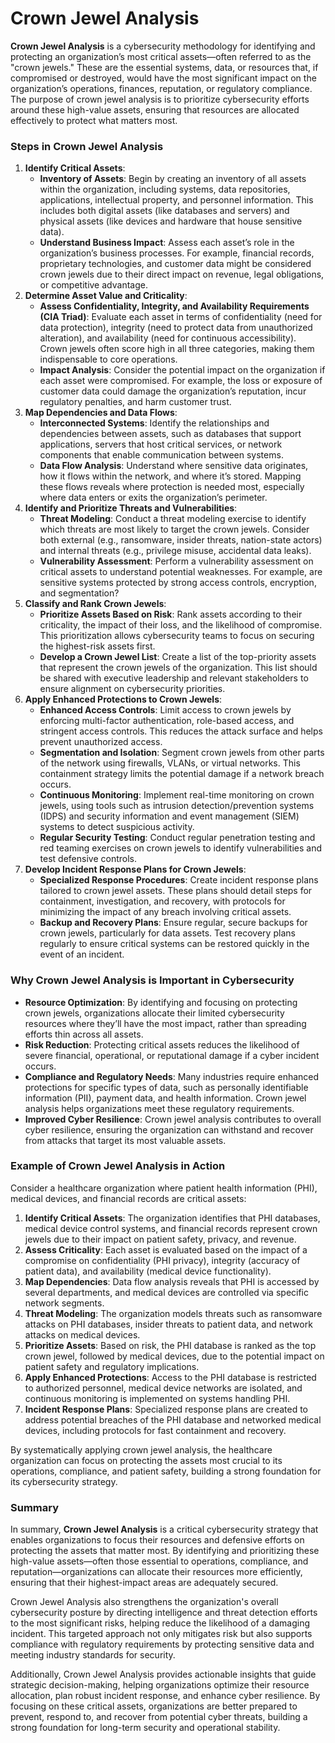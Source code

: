 # Crown Jewel Analysis

**Crown Jewel Analysis** is a cybersecurity methodology for identifying and protecting an organization’s most critical assets—often referred to as the "crown jewels." These are the essential systems, data, or resources that, if compromised or destroyed, would have the most significant impact on the organization’s operations, finances, reputation, or regulatory compliance. The purpose of crown jewel analysis is to prioritize cybersecurity efforts around these high-value assets, ensuring that resources are allocated effectively to protect what matters most.

### Steps in Crown Jewel Analysis

1. **Identify Critical Assets**:
    - **Inventory of Assets**: Begin by creating an inventory of all assets within the organization, including systems, data repositories, applications, intellectual property, and personnel information. This includes both digital assets (like databases and servers) and physical assets (like devices and hardware that house sensitive data).
    - **Understand Business Impact**: Assess each asset’s role in the organization’s business processes. For example, financial records, proprietary technologies, and customer data might be considered crown jewels due to their direct impact on revenue, legal obligations, or competitive advantage.
2. **Determine Asset Value and Criticality**:
    - **Assess Confidentiality, Integrity, and Availability Requirements (CIA Triad)**: Evaluate each asset in terms of confidentiality (need for data protection), integrity (need to protect data from unauthorized alteration), and availability (need for continuous accessibility). Crown jewels often score high in all three categories, making them indispensable to core operations.
    - **Impact Analysis**: Consider the potential impact on the organization if each asset were compromised. For example, the loss or exposure of customer data could damage the organization’s reputation, incur regulatory penalties, and harm customer trust.
3. **Map Dependencies and Data Flows**:
    - **Interconnected Systems**: Identify the relationships and dependencies between assets, such as databases that support applications, servers that host critical services, or network components that enable communication between systems.
    - **Data Flow Analysis**: Understand where sensitive data originates, how it flows within the network, and where it’s stored. Mapping these flows reveals where protection is needed most, especially where data enters or exits the organization’s perimeter.
4. **Identify and Prioritize Threats and Vulnerabilities**:
    - **Threat Modeling**: Conduct a threat modeling exercise to identify which threats are most likely to target the crown jewels. Consider both external (e.g., ransomware, insider threats, nation-state actors) and internal threats (e.g., privilege misuse, accidental data leaks).
    - **Vulnerability Assessment**: Perform a vulnerability assessment on critical assets to understand potential weaknesses. For example, are sensitive systems protected by strong access controls, encryption, and segmentation?
5. **Classify and Rank Crown Jewels**:
    - **Prioritize Assets Based on Risk**: Rank assets according to their criticality, the impact of their loss, and the likelihood of compromise. This prioritization allows cybersecurity teams to focus on securing the highest-risk assets first.
    - **Develop a Crown Jewel List**: Create a list of the top-priority assets that represent the crown jewels of the organization. This list should be shared with executive leadership and relevant stakeholders to ensure alignment on cybersecurity priorities.
6. **Apply Enhanced Protections to Crown Jewels**:
    - **Enhanced Access Controls**: Limit access to crown jewels by enforcing multi-factor authentication, role-based access, and stringent access controls. This reduces the attack surface and helps prevent unauthorized access.
    - **Segmentation and Isolation**: Segment crown jewels from other parts of the network using firewalls, VLANs, or virtual networks. This containment strategy limits the potential damage if a network breach occurs.
    - **Continuous Monitoring**: Implement real-time monitoring on crown jewels, using tools such as intrusion detection/prevention systems (IDPS) and security information and event management (SIEM) systems to detect suspicious activity.
    - **Regular Security Testing**: Conduct regular penetration testing and red teaming exercises on crown jewels to identify vulnerabilities and test defensive controls.
7. **Develop Incident Response Plans for Crown Jewels**:
    - **Specialized Response Procedures**: Create incident response plans tailored to crown jewel assets. These plans should detail steps for containment, investigation, and recovery, with protocols for minimizing the impact of any breach involving critical assets.
    - **Backup and Recovery Plans**: Ensure regular, secure backups for crown jewels, particularly for data assets. Test recovery plans regularly to ensure critical systems can be restored quickly in the event of an incident.

### Why Crown Jewel Analysis is Important in Cybersecurity

- **Resource Optimization**: By identifying and focusing on protecting crown jewels, organizations allocate their limited cybersecurity resources where they’ll have the most impact, rather than spreading efforts thin across all assets.
- **Risk Reduction**: Protecting critical assets reduces the likelihood of severe financial, operational, or reputational damage if a cyber incident occurs.
- **Compliance and Regulatory Needs**: Many industries require enhanced protections for specific types of data, such as personally identifiable information (PII), payment data, and health information. Crown jewel analysis helps organizations meet these regulatory requirements.
- **Improved Cyber Resilience**: Crown jewel analysis contributes to overall cyber resilience, ensuring the organization can withstand and recover from attacks that target its most valuable assets.

### Example of Crown Jewel Analysis in Action

Consider a healthcare organization where patient health information (PHI), medical devices, and financial records are critical assets:

1. **Identify Critical Assets**: The organization identifies that PHI databases, medical device control systems, and financial records represent crown jewels due to their impact on patient safety, privacy, and revenue.
2. **Assess Criticality**: Each asset is evaluated based on the impact of a compromise on confidentiality (PHI privacy), integrity (accuracy of patient data), and availability (medical device functionality).
3. **Map Dependencies**: Data flow analysis reveals that PHI is accessed by several departments, and medical devices are controlled via specific network segments.
4. **Threat Modeling**: The organization models threats such as ransomware attacks on PHI databases, insider threats to patient data, and network attacks on medical devices.
5. **Prioritize Assets**: Based on risk, the PHI database is ranked as the top crown jewel, followed by medical devices, due to the potential impact on patient safety and regulatory implications.
6. **Apply Enhanced Protections**: Access to the PHI database is restricted to authorized personnel, medical device networks are isolated, and continuous monitoring is implemented on systems handling PHI.
7. **Incident Response Plans**: Specialized response plans are created to address potential breaches of the PHI database and networked medical devices, including protocols for fast containment and recovery.

By systematically applying crown jewel analysis, the healthcare organization can focus on protecting the assets most crucial to its operations, compliance, and patient safety, building a strong foundation for its cybersecurity strategy.

### Summary

In summary, **Crown Jewel Analysis** is a critical cybersecurity strategy that enables organizations to focus their resources and defensive efforts on protecting the assets that matter most. By identifying and prioritizing these high-value assets—often those essential to operations, compliance, and reputation—organizations can allocate their resources more efficiently, ensuring that their highest-impact areas are adequately secured.

Crown Jewel Analysis also strengthens the organization's overall cybersecurity posture by directing intelligence and threat detection efforts to the most significant risks, helping reduce the likelihood of a damaging incident. This targeted approach not only mitigates risk but also supports compliance with regulatory requirements by protecting sensitive data and meeting industry standards for security.

Additionally, Crown Jewel Analysis provides actionable insights that guide strategic decision-making, helping organizations optimize their resource allocation, plan robust incident response, and enhance cyber resilience. By focusing on these critical assets, organizations are better prepared to prevent, respond to, and recover from potential cyber threats, building a strong foundation for long-term security and operational stability.